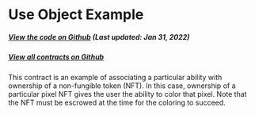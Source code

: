 # Use Object Example

<Zoe-Version/>

##### [View the code on Github](https://github.com/Agoric/agoric-sdk/blob/4e0aece631d8310c7ab8ef3f46fad8981f64d208/packages/zoe/test/unitTests/contracts/useObjExample.js) (Last updated: Jan 31, 2022)
##### [View all contracts on Github](https://github.com/Agoric/agoric-sdk/tree/master/packages/zoe/src/contracts)

This contract is an example of associating a particular ability
with ownership of a non-fungible token (NFT). In this case, ownership
of a particular pixel NFT gives the user the ability to color that
pixel. Note that the NFT must be escrowed at the time for the coloring
to succeed.
